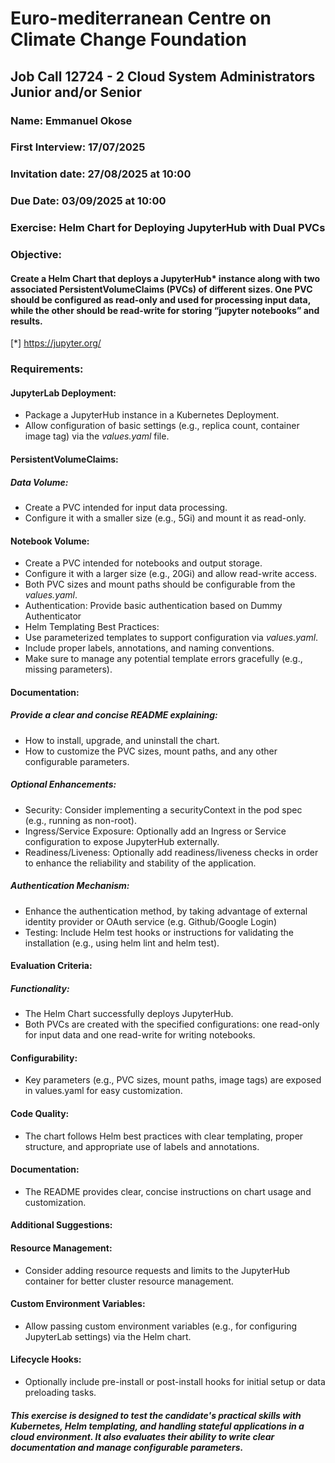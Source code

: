 # Euro-mediterranean Centre on Climate Change Foundation 
## Job Call 12724 - 2 Cloud System Administrators Junior and/or Senior
### Name: Emmanuel Okose
### First Interview: 17/07/2025
### Invitation date: 27/08/2025 at 10:00 
### Due Date: 03/09/2025 at 10:00
### Exercise: Helm Chart for Deploying JupyterHub with Dual PVCs
### Objective:
#### Create a Helm Chart that deploys a JupyterHub* instance along with two associated PersistentVolumeClaims (PVCs) of different sizes. One PVC should be configured as read-only and used for processing input data, while the other should be read-write for storing “jupyter notebooks” and results.
[*] https://jupyter.org/
### Requirements:
#### JupyterLab Deployment:
- Package a JupyterHub instance in a Kubernetes Deployment.
- Allow configuration of basic settings (e.g., replica count, container image tag) via the _values.yaml_ file.
#### PersistentVolumeClaims:
##### Data Volume:
- Create a PVC intended for input data processing.
- Configure it with a smaller size (e.g., 5Gi) and mount it as read-only.
#### Notebook Volume:
- Create a PVC intended for notebooks and output storage.
- Configure it with a larger size (e.g., 20Gi) and allow read-write access.
- Both PVC sizes and mount paths should be configurable from the _values.yaml_.
- Authentication: Provide basic authentication based on Dummy Authenticator
- Helm Templating Best Practices:
- Use parameterized templates to support configuration via _values.yaml_.
- Include proper labels, annotations, and naming conventions.
- Make sure to manage any potential template errors gracefully (e.g., missing parameters).
#### Documentation:
##### Provide a clear and concise README explaining:
- How to install, upgrade, and uninstall the chart.
- How to customize the PVC sizes, mount paths, and any other configurable parameters.
##### Optional Enhancements:
- Security: Consider implementing a securityContext in the pod spec (e.g., running as non-root).
- Ingress/Service Exposure: Optionally add an Ingress or Service configuration to expose JupyterHub externally.
- Readiness/Liveness: Optionally add readiness/liveness checks in order to enhance the reliability and stability of the application.
##### Authentication Mechanism:
- Enhance the authentication method, by taking advantage of external identity provider or OAuth service (e.g. Github/Google Login)
- Testing: Include Helm test hooks or instructions for validating the installation (e.g., using helm lint and helm test).
#### Evaluation Criteria:
##### Functionality:
- The Helm Chart successfully deploys JupyterHub.
- Both PVCs are created with the specified configurations: one read-only for input data and one read-write for writing notebooks.
#### Configurability:
- Key parameters (e.g., PVC sizes, mount paths, image tags) are exposed in values.yaml for easy customization.
#### Code Quality:
- The chart follows Helm best practices with clear templating, proper structure, and appropriate use of labels and annotations.
#### Documentation:
- The README provides clear, concise instructions on chart usage and customization.
#### Additional Suggestions:
#### Resource Management:
- Consider adding resource requests and limits to the JupyterHub container for better cluster resource management.
#### Custom Environment Variables:
- Allow passing custom environment variables (e.g., for configuring JupyterLab settings) via the Helm chart.
#### Lifecycle Hooks:
- Optionally include pre-install or post-install hooks for initial setup or data preloading tasks.
##### This exercise is designed to test the candidate's practical skills with Kubernetes, Helm templating, and handling stateful applications in a cloud environment. It also evaluates their ability to write clear documentation and manage configurable parameters.
